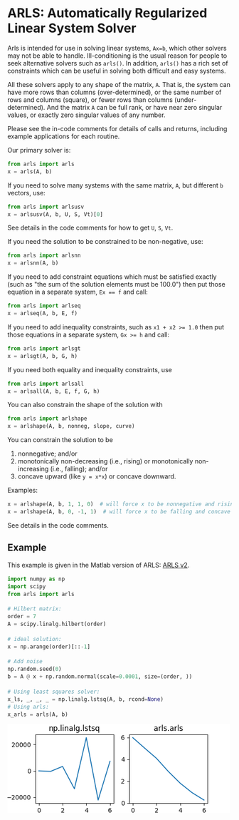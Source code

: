 # ARLS: Automatically Regularized Linear System Solver

Arls is intended for use in solving linear systems, `Ax=b`, which other solvers 
may not be able to handle. Ill-conditioning is the usual reason for people to seek
alternative solvers such as `arls()`. In addition, `arls()` has a rich set of 
constraints which can be useful in solving both difficult and easy systems.

All these solvers apply to any shape of the matrix, `A`. That is, the 
system can have more rows than columns (over-determined), or the same number
of rows and columns (square), or fewer rows than columns (under-determined). And the matrix
`A` can be full rank, or have near zero singular values, or exactly zero singular 
values of any number.

Please see the in-code comments for details of calls and returns, including example applications for each routine.

Our primary solver is:

```python
from arls import arls
x = arls(A, b)
```

If you need to solve many systems with the same matrix, `A`, but different `b` vectors, use:

```python
from arls import arlsusv
x = arlsusv(A, b, U, S, Vt)[0]
```

See details in the code comments for how to get `U`, `S`, `Vt`.

If you need the solution to be constrained to be non-negative, use:

```python
from arls import arlsnn
x = arlsnn(A, b)
```
    
If you need to add constraint equations which must be satisfied exactly (such as
"the sum of the solution elements must be 100.0") then put those equation in a 
separate system, `Ex == f` and call:

```python
from arls import arlseq
x = arlseq(A, b, E, f)
```

If you need to add inequality constraints, such as `x1 + x2 >= 1.0` then 
put those equations in a separate system, `Gx >= h` and call:

```python
from arls import arlsgt
x = arlsgt(A, b, G, h)
```
    
If you need both equality and inequality constraints, use

```python
from arls import arlsall
x = arlsall(A, b, E, f, G, h) 
```

You can also constrain the shape of the solution with

```python
from arls import arlshape
x = arlshape(A, b, nonneg, slope, curve)
```

You can constrain the solution to be 

1. nonnegative; and/or 
2. monotonically non-decreasing (i.e., rising) or monotonically non-increasing (i.e., falling); and/or 
3. concave upward (like `y = x*x`) or concave downward.

Examples: 

```python
x = arlshape(A, b, 1, 1, 0)  # will force x to be nonnegative and rising.
x = arlshape(A, b, 0, -1, 1)  # will force x to be falling and concave up.
```

See details in the code comments.
    

## Example

This example is given in the Matlab version of ARLS: [ARLS v2](https://de.mathworks.com/matlabcentral/fileexchange/130259-arls-automatically-regularized-least-squares).


```python
import numpy as np
import scipy
from arls import arls

# Hilbert matrix:
order = 7
A = scipy.linalg.hilbert(order)

# ideal solution:
x = np.arange(order)[::-1]

# Add noise
np.random.seed(0)
b = A @ x + np.random.normal(scale=0.0001, size=(order, ))

# Using least squares solver:
x_ls, _, _, _ = np.linalg.lstsq(A, b, rcond=None)
# Using arls:
x_arls = arls(A, b)
```

![example.png](example.png)

